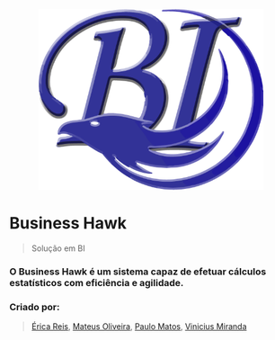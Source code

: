 <p align="center">
    <img src="app/public/imagens/logo.png" width="400">
</p>

# Business Hawk

> Solução em BI

### O Business Hawk é um sistema capaz de efetuar cálculos estatísticos com eficiência e agilidade.

### Criado por:

> [Érica Reis](https://github.com/EricaReis), [Mateus Oliveira](https://github.com/mateus9785), [Paulo Matos](https://github.com/paulo-matos), [Vinicius Miranda](https://github.com/vinicius-m-cintra)
